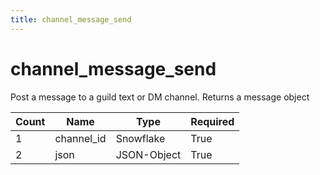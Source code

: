 ```yaml
---
title: channel_message_send
---
```

# channel_message_send
Post a message to a guild text or DM channel. Returns a message object

Count | Name | Type | Required        
----|----|----|----  
1 | channel_id | Snowflake | True
2 | json | JSON-Object | True
